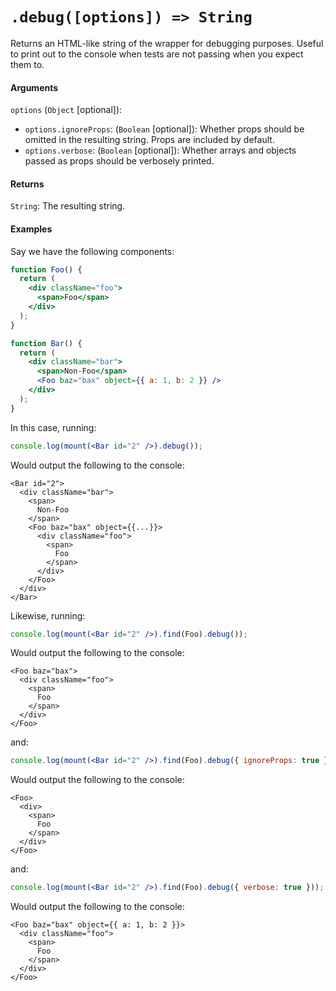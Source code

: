 # `.debug([options]) => String`

Returns an HTML-like string of the wrapper for debugging purposes. Useful to print out to the
console when tests are not passing when you expect them to.


#### Arguments

`options` (`Object` [optional]):
- `options.ignoreProps`: (`Boolean` [optional]): Whether props should be omitted in the resulting string. Props are included by default.
- `options.verbose`: (`Boolean` [optional]): Whether arrays and objects passed as props should be verbosely printed.

#### Returns

`String`: The resulting string.



#### Examples

Say we have the following components:
```jsx
function Foo() {
  return (
    <div className="foo">
      <span>Foo</span>
    </div>
  );
}

function Bar() {
  return (
    <div className="bar">
      <span>Non-Foo</span>
      <Foo baz="bax" object={{ a: 1, b: 2 }} />
    </div>
  );
}
```

In this case, running:
```jsx
console.log(mount(<Bar id="2" />).debug());
```

Would output the following to the console:
<!-- eslint-disable -->
```text
<Bar id="2">
  <div className="bar">
    <span>
      Non-Foo
    </span>
    <Foo baz="bax" object={{...}}>
      <div className="foo">
        <span>
          Foo
        </span>
      </div>
    </Foo>
  </div>
</Bar>
```

Likewise, running:

```jsx
console.log(mount(<Bar id="2" />).find(Foo).debug());
```
Would output the following to the console:
<!-- eslint-disable -->
```text
<Foo baz="bax">
  <div className="foo">
    <span>
      Foo
    </span>
  </div>
</Foo>
```
and:
```jsx
console.log(mount(<Bar id="2" />).find(Foo).debug({ ignoreProps: true }));
```
Would output the following to the console:
<!-- eslint-disable -->
```text
<Foo>
  <div>
    <span>
      Foo
    </span>
  </div>
</Foo>
```

and:
```jsx
console.log(mount(<Bar id="2" />).find(Foo).debug({ verbose: true }));
```
Would output the following to the console:
<!-- eslint-disable -->
```text
<Foo baz="bax" object={{ a: 1, b: 2 }}>
  <div className="foo">
    <span>
      Foo
    </span>
  </div>
</Foo>
```
